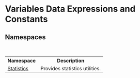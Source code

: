 # Variables Data Expressions and Constants
 


## Namespaces
&nbsp;<table><tr><th>Namespace</th><th>Description</th></tr><tr><td><a href="f0b54f11-5cf1-05c9-427e-1f98b8731e06">Statistics</a></td><td>
Provides statistics utilities.</td></tr></table>&nbsp;
